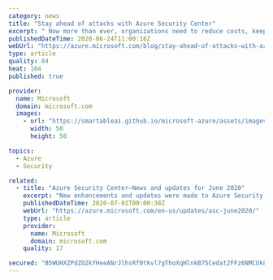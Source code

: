 ```yaml
---
category: news
title: "Stay ahead of attacks with Azure Security Center"
excerpt: " Now more than ever, organizations need to reduce costs, keep up with compliance requirements, all while managing risks in this constantly evolving landscape."
publishedDateTime: 2020-06-24T11:00:16Z
webUrl: "https://azure.microsoft.com/blog/stay-ahead-of-attacks-with-azure-security-center/"
type: article
quality: 84
heat: 104
published: true

provider:
  name: Microsoft
  domain: microsoft.com
  images:
    - url: "https://smartableai.github.io/microsoft-azure/assets/images/organizations/microsoft.com-50x50.jpg"
      width: 50
      height: 50

topics:
  - Azure
  - Security

related:
  - title: "Azure Security Center—News and updates for June 2020"
    excerpt: "New enhancements and updates were made to Azure Security Center in June 2020."
    publishedDateTime: 2020-07-01T00:00:38Z
    webUrl: "https://azure.microsoft.com/en-us/updates/asc-june2020/"
    type: article
    provider:
      name: Microsoft
      domain: microsoft.com
    quality: 17

secured: "B5WOHXZPdZO2kYHeeANrJlhsRf0tkvl7gThoXqHlnkB75Cedat2FFz6NMCUk8qE75erpvwDVxlo0OVCdixlrWi72T48uMmvRWXZT4zEOX4nkYs/qSIe9IS6DYsImSxodaxtmuhICgC1+MSUnq7mnuBJyUk+2uBMOjyy0usrb5K6xQ0cu5jozkUYXOL/DwenrIx7kjaJGlvPpK6ifhXz9D3oQv12KbW2QRRqofX0dGS7AQhFU9GYBwKhfFDEM0vLbkZYoaalbpE1uaYtVjetuaBGmFRhPhIWNUm7X45Y62Sf1srecUyOgHp2gOaeyFqO9XI7wsubK1BeiEgrMrfd1ATxSz5vb+gkzR3sKY0DSHz4=;Fzjk7SRBLf6EJKDpVHTz8w=="
---
```


